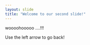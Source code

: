 ```yaml
---
layout: slide
title: "Welcome to our second slide!"
---
```

woooohooooo ....!!!

Use the left arrow to go back!

